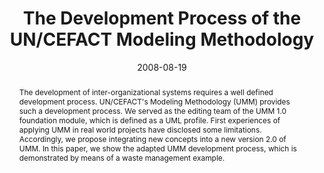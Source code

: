 ---
abstract: The development of inter-organizational systems requires a well defined
  development process. UN/CEFACT's Modeling Methodology (UMM) provides such a development
  process. We served as the editing team of the UMM 1.0 foundation module, which is
  defined as a UML profile. First experiences of applying UMM in real world projects
  have disclosed some limitations. Accordingly, we propose integrating new concepts
  into a new version 2.0 of UMM. In this paper, we show the adapted UMM development
  process, which is demonstrated by means of a waste management example.
authors:
- Christian Huemer
- Philipp Liegl
- Thomas Motal
- Rainer Schuster
- Marco Zapletal
date: '2008-08-19'
featured: false
links:
- name: Publik
  url: https://publik.tuwien.ac.at/showentry.php?ID=166115&lang=2
publication_types:
- '1'
publishDate: '2008-08-19'
title: The Development Process of the UN/CEFACT Modeling Methodology
url_pdf: http://publik.tuwien.ac.at/files/PubDat_166115.pdf
---